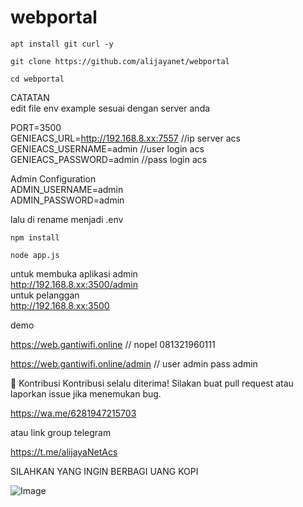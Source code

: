 # webportal

```
apt install git curl -y
```
```
git clone https://github.com/alijayanet/webportal
```
```
cd webportal
```
CATATAN <br>
edit file env example sesuai dengan server anda <br>

PORT=3500  <br>
GENIEACS_URL=http://192.168.8.xx:7557 //ip server acs <br>
GENIEACS_USERNAME=admin //user login acs <br>
GENIEACS_PASSWORD=admin //pass login acs <br>

Admin Configuration <br>
ADMIN_USERNAME=admin <br>
ADMIN_PASSWORD=admin <br>

lalu di rename menjadi .env <br>

```
npm install
```
```
node app.js
```
untuk membuka aplikasi admin <br>
http://192.168.8.xx:3500/admin <br>
untuk pelanggan <br>
http://192.168.8.xx:3500 <br>

demo

https://web.gantiwifi.online  // nopel 081321960111

https://web.gantiwifi.online/admin // user admin pass admin

🤝 Kontribusi
Kontribusi selalu diterima! Silakan buat pull request atau laporkan issue jika menemukan bug.

https://wa.me/6281947215703

atau link group telegram

https://t.me/alijayaNetAcs

SILAHKAN YANG INGIN BERBAGI UANG KOPI

![Image](https://github.com/user-attachments/assets/724e5ac2-626e-4f2d-bd1f-1265b70b544f)
